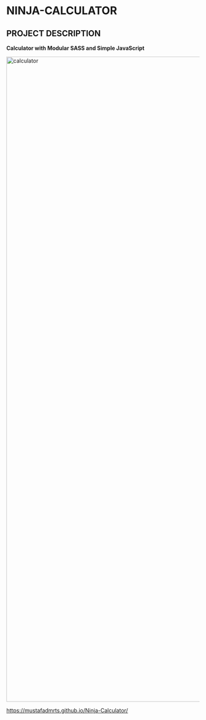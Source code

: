# NINJA-CALCULATOR

## PROJECT DESCRIPTION


**Calculator with Modular SASS and Simple JavaScript**


<img width="1680" alt="calculator" src="https://github.com/mustafadmrts/Ninja-Calculator/assets/122678521/5b2fb225-ac4e-4351-b32c-ddda7b1c9208">

https://mustafadmrts.github.io/Ninja-Calculator/

